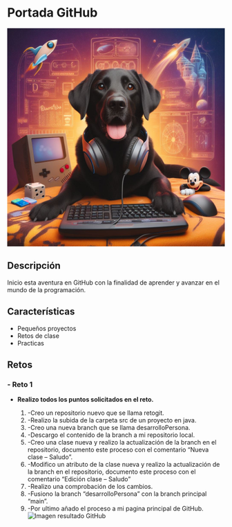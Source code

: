 # Portada GitHub 

![Imagen de Portada](https://github.com/DuendeDesarrollo/DuendeDesarrollo/blob/main/recursos/Duende.jpg?raw=true) 

## Descripción 

Inicio esta aventura en GitHub con la finalidad de aprender y avanzar en el mundo de la programación. 

## Características 
- Pequeños proyectos
- Retos de clase
- Practicas

## Retos

### - Reto 1

   - **Realizo todos los puntos solicitados en el reto.**
     
   
      1. -Creo un repositorio nuevo que se llama retogit.
      2. -Realizo la subida de la carpeta src de un proyecto en java.
      3. -Creo una nueva branch  que se llama desarrolloPersona.
      4. -Descargo el contenido de la branch a mi repositorio local.
      5. -Creo una clase nueva y realizo la actualización de la branch en el repositorio, documento este proceso con el comentario “Nueva clase – Saludo”.
      6. -Modifico un atributo de la clase nueva y realizo la actualización de la branch en el repositorio, documento este proceso con el comentario “Edición clase – Saludo”
      7. -Realizo una comprobación de los cambios.
      8. -Fusiono la branch “desarrolloPersona” con la branch principal “main”.
      9. -Por ultimo añado el proceso a mi pagina principal de GitHub.
          ![Imagen resultado GitHub]()
    
